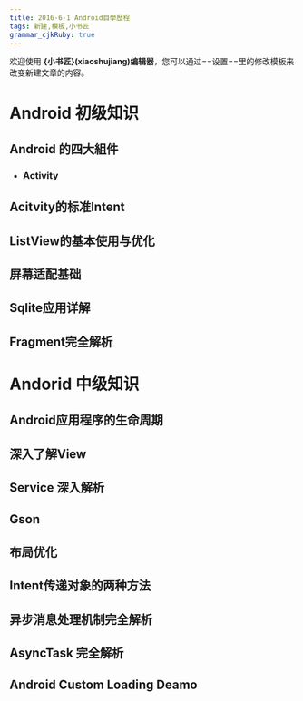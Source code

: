 ```yaml
---
title: 2016-6-1 Android自學歷程
tags: 新建,模板,小书匠
grammar_cjkRuby: true
---
```



欢迎使用 **{小书匠}(xiaoshujiang)编辑器**，您可以通过==设置==里的修改模板来改变新建文章的内容。

# Android 初级知识

## Android 的四大組件

* ### Activity


## Acitvity的标准Intent

    
## ListView的基本使用与优化


## 屏幕适配基础

## Sqlite应用详解

## Fragment完全解析

# Andorid 中级知识

## Android应用程序的生命周期

## 深入了解View

## Service 深入解析

## Gson

## 布局优化

## Intent传递对象的两种方法

## 异步消息处理机制完全解析

## AsyncTask 完全解析

## Android Custom Loading Deamo

